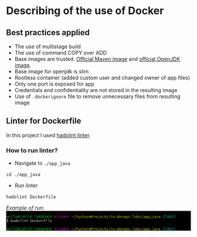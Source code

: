 # Describing of the use of Docker

## Best practices applied

* The use of multistage build
* The use of command COPY over ADD
* Base images are trusted. [Official Maven image](https://hub.docker.com/_/maven) and [official OpenJDK image](https://hub.docker.com/_/openjdk).
* Base image for openjdk is slim
* Rootless container (added custom user and changed owner of app files)
* Only one port is exposed for app
* Credentials and confidentiality are not stored in the resulting image
* Use of `.dockerignore` file to remove unnecessary files from resulting image


## Linter for Dockerfile

In this project I used [hadolint linter](https://github.com/hadolint/hadolint).

### How to run linter?
* Navigate to `./app_java`
```shell
cd ./app_java
```
* Run linter
```shell
hadolint Dockerfile
```

*Example of run*:
![docker-linter.png](./images/docs/docker-linter.png)
